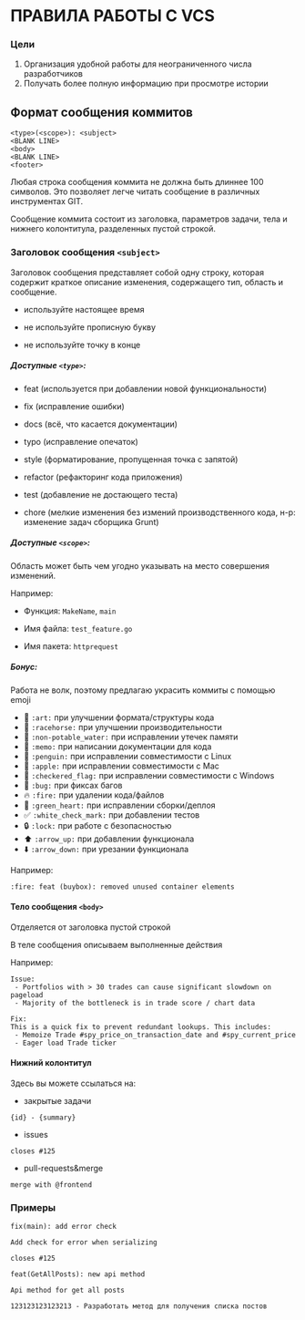 # ПРАВИЛА РАБОТЫ С VCS
### Цели
1. Организация удобной работы для неограниченного числа разработчиков
2. Получать более полную информацию при просмотре истории

## Формат сообщения коммитов
```
<type>(<scope>): <subject>
<BLANK LINE>
<body>
<BLANK LINE>
<footer>
```
Любая строка сообщения коммита не должна быть длиннее 100 символов. Это позволяет легче читать сообщение в различных инструментах GIT.

Сообщение коммита состоит из заголовка, параметров задачи, тела и нижнего колонтитула, разделенных пустой строкой.

### Заголовок сообщения `<subject>`
Заголовок сообщения представляет собой одну строку, которая содержит краткое описание изменения, содержащего тип, область и сообщение.
- используйте настоящее время

- не используйте прописную букву

- не используйте точку в конце
##### Доступные `<type>`:

- feat (используется при добавлении новой функциональности)

- fix (исправление ошибки)

- docs (всё, что касается документации)

- typo (исправление опечаток)

- style (форматирование, пропущенная точка с запятой)

- refactor (рефакторинг кода приложения)

- test (добавление не достающего теста)

- chore (мелкие изменения без измений производственного кода, н-р: изменение задач сборщика Grunt)

##### Доступные `<scope>`:

Область может быть чем угодно указывать на место совершения изменений.

Например:

- Функция: `MakeName`, `main`

- Имя файла: `test_feature.go`

- Имя пакета: `httprequest`

##### Бонус:
Работа не волк, поэтому предлагаю украсить коммиты с помощью emoji
- :art: `:art:` при улучшении формата/структуры кода
- :racehorse: `:racehorse:` при улучшении производительности
- :non-potable_water: `:non-potable_water:` при исправлении утечек памяти
- :memo: `:memo:` при написании документации для кода
- :penguin: `:penguin:` при исправлении совместимости с Linux
- :apple: `:apple:` при исправлении совместимости с Mac
- :checkered_flag: `:checkered_flag:` при исправлении совместимости с Windows
- :bug: `:bug:` при фиксах багов
- :fire: `:fire:` при удалении кода/файлов
- :green_heart: `:green_heart:` при исправлении сборки/деплоя
- :white_check_mark: `:white_check_mark:` при добавлении тестов
- :lock: `:lock:` при работе с безопасностью
- :arrow_up: `:arrow_up:` при добавлении функционала
- :arrow_down: `:arrow_down:` при урезании функционала

Например:
```
:fire: feat (buybox): removed unused container elements
```

#### Тело сообщения `<body>`
Отделяется от заголовка пустой строкой

В теле сообщения описываем выполненные действия

Например:
```
Issue:
 - Portfolios with > 30 trades can cause significant slowdown on pageload
 - Majority of the bottleneck is in trade score / chart data

Fix:
This is a quick fix to prevent redundant lookups. This includes:
 - Memoize Trade #spy_price_on_transaction_date and #spy_current_price
 - Eager load Trade ticker
```

#### Нижний колонтитул

Здесь вы можете ссылаться на:
 - закрытые задачи
 ```
 {id} - {summary}
 ```
 - issues
 ```
 closes #125
 ```
 - pull-requests&merge
 ```
 merge with @frontend
 ```
### Примеры


```
fix(main): add error check

Add check for error when serializing

closes #125
```

```
feat(GetAllPosts): new api method

Api method for get all posts

123123123123213 - Разработать метод для получения списка постов
```
